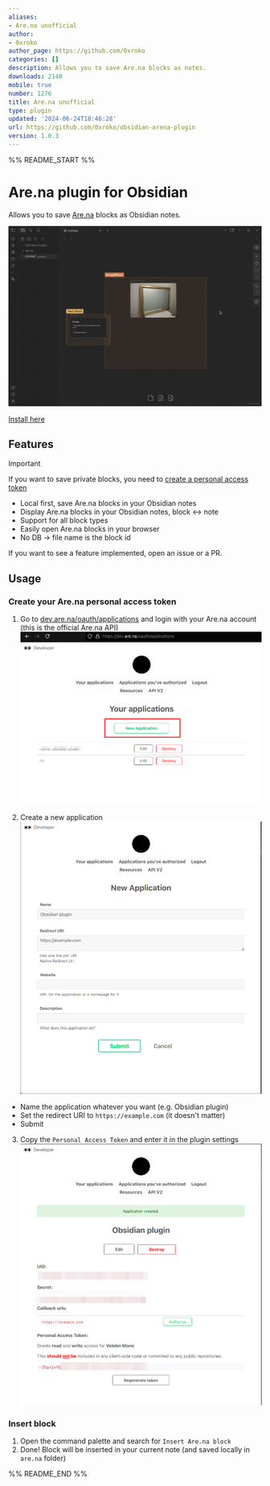 ```yaml
---
aliases:
- Are.na unofficial
author:
- 0xroko
author_page: https://github.com/0xroko
categories: []
description: Allows you to save Are.na blocks as notes.
downloads: 2140
mobile: true
number: 1276
title: Are.na unofficial
type: plugin
updated: '2024-06-24T18:46:28'
url: https://github.com/0xroko/obsidian-arena-plugin
version: 1.0.3
---
```


%% README_START %%

# Are.na plugin for Obsidian

Allows you to save [Are.na](are.na/about) blocks as Obsidian notes.

![demo](https://raw.githubusercontent.com/0xroko/obsidian-arena-plugin/HEAD/.github/demo.gif)

[Install here](https://obsidian.md/plugins?id=arena)

## Features

> [!IMPORTANT]
> If you want to save private blocks, you need to [create a personal access token](#create-your-arena-personal-access-token)

-   Local first, save Are.na blocks in your Obsidian notes
-   Display Are.na blocks in your Obsidian notes, block <-> note
-   Support for all block types
-   Easily open Are.na blocks in your browser
-   No DB -> file name is the block id

If you want to see a feature implemented, open an issue or a PR.

## Usage

### Create your Are.na personal access token

1. Go to [dev.are.na/oauth/applications](https://dev.are.na/oauth/applications) and login with your Are.na account (this is the official Are.na API)
   ![](https://raw.githubusercontent.com/0xroko/obsidian-arena-plugin/HEAD/.github/ap.png)

2. Create a new application
   ![](https://raw.githubusercontent.com/0xroko/obsidian-arena-plugin/HEAD/.github/ap2.png)

-   Name the application whatever you want (e.g. Obsidian plugin)
-   Set the redirect URI to `https://example.com` (it doesn't matter)
-   Submit

3. Copy the `Personal Access Token` and enter it in the plugin settings
   ![](https://raw.githubusercontent.com/0xroko/obsidian-arena-plugin/HEAD/.github/ap3.png)

### Insert block

1. Open the command palette and search for `Insert Are.na block`
2. Done! Block will be inserted in your current note (and saved locally in `are.na` folder)


%% README_END %%
